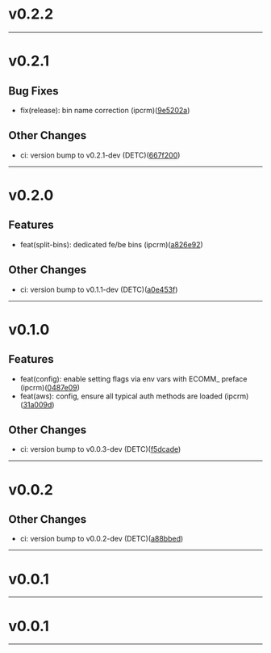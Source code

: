 # v0.2.2


---
# v0.2.1

## Bug Fixes
* fix(release): bin name correction (ipcrm)([9e5202a](https://github.com/ipcrm/sko-hol-ssrf/commit/9e5202a85605ad15fb66d2a4a2dfce9f6881d6c9))
## Other Changes
* ci: version bump to v0.2.1-dev (DETC)([667f200](https://github.com/ipcrm/sko-hol-ssrf/commit/667f20038a11e6756ab075c934512ff91bcc0343))
---
# v0.2.0

## Features
* feat(split-bins): dedicated fe/be bins (ipcrm)([a826e92](https://github.com/ipcrm/sko-hol-ssrf/commit/a826e927e171f5896f05fb2625ba20d9f2d6a3f7))
## Other Changes
* ci: version bump to v0.1.1-dev (DETC)([a0e453f](https://github.com/ipcrm/sko-hol-ssrf/commit/a0e453f835e76ecae6a1a88a5a5e00c8ca6b90f0))
---
# v0.1.0

## Features
* feat(config): enable setting flags via env vars with ECOMM_ preface (ipcrm)([0487e09](https://github.com/ipcrm/sko-hol-ssrf/commit/0487e09816b5f8143712bc1d7dd49bdf7afe3ab9))
* feat(aws): config, ensure all typical auth methods are loaded (ipcrm)([31a009d](https://github.com/ipcrm/sko-hol-ssrf/commit/31a009d80af6789749988aac005b485106deda7c))
## Other Changes
* ci: version bump to v0.0.3-dev (DETC)([f5dcade](https://github.com/ipcrm/sko-hol-ssrf/commit/f5dcade3bd4e10acaa4ad6b814b591d14d60a165))
---
# v0.0.2

## Other Changes
* ci: version bump to v0.0.2-dev (DETC)([a88bbed](https://github.com/ipcrm/sko-hol-ssrf/commit/a88bbedbe335533577040b5ae1dd33b5eb17df21))
---
# v0.0.1


---
# v0.0.1


---
